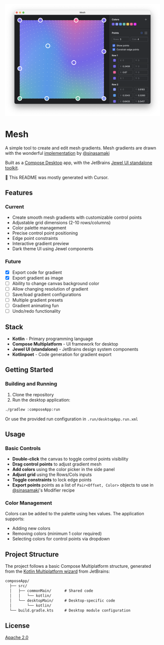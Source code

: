 ![Screenshot of desktop app](artwork/screenshot.png)

# Mesh

A simple tool to create and edit mesh gradients. Mesh gradients are drawn with the wonderful [implementation](https://gist.github.com/sinasamaki/05725557c945c5329fdba4a3494aaecb?ref=sinasamaki.com) by [@sinasamaki](https://www.sinasamaki.com/mesh-gradients-in-jetpack-compose/)

Built as a [Compose Desktop](https://www.jetbrains.com/compose-multiplatform/) app, with the JetBrains [Jewel UI standalone toolkit](https://github.com/JetBrains/jewel).

🔮 This README was mostly generated with Cursor.

## Features

### Current

- Create smooth mesh gradients with customizable control points
- Adjustable grid dimensions (2-10 rows/columns) 
- Color palette management
- Precise control point positioning
- Edge point constraints
- Interactive gradient preview
- Dark theme UI using Jewel components

### Future

- [x] Export code for gradient
- [x] Export gradient as image
- [ ] Ability to change canvas background color
- [ ] Allow changing resolution of gradient
- [ ] Save/load gradient configurations
- [ ] Multiple gradient presets
- [ ] Gradient animating fun
- [ ] Undo/redo functionality

## Stack

- **Kotlin** - Primary programming language
- **Compose Multiplatform** - UI framework for desktop
- **Jewel UI (standalone)** - JetBrains design system components
- **Kotlinpoet** - Code generation for gradient export

## Getting Started

### Building and Running

1. Clone the repository
2. Run the desktop application:

```bash
./gradlew :composeApp:run
```

Or use the provided run configuration in `.run/desktopApp.run.xml`

## Usage

### Basic Controls

- **Double-click** the canvas to toggle control points visibility
- **Drag control points** to adjust gradient mesh
- **Add colors** using the color picker in the side panel
- **Adjust grid** using the Rows/Cols inputs
- **Toggle constraints** to lock edge points
- **Export points** points as a list of `Pair<Offset, Color>` objects to use in [@sinasamaki](https://gist.github.com/sinasamaki/05725557c945c5329fdba4a3494aaecb?ref=sinasamaki.com)'s Modifier recipe

### Color Management

Colors can be added to the palette using hex values. The application supports:
- Adding new colors
- Removing colors (minimum 1 color required)
- Selecting colors for control points via dropdown

## Project Structure

The project follows a basic Compose Multiplatform structure, generated from the [Kotlin Multiplatform wizard](https://kmp.jetbrains.com/) from JetBrains:

```
composeApp/
  ├── src/
  │   ├── commonMain/      # Shared code
  │   │   └── kotlin/
  │   └── desktopMain/     # Desktop-specific code
  │       └── kotlin/
  └── build.gradle.kts     # Desktop module configuration
```

## License

[Apache 2.0](LICENSE)
